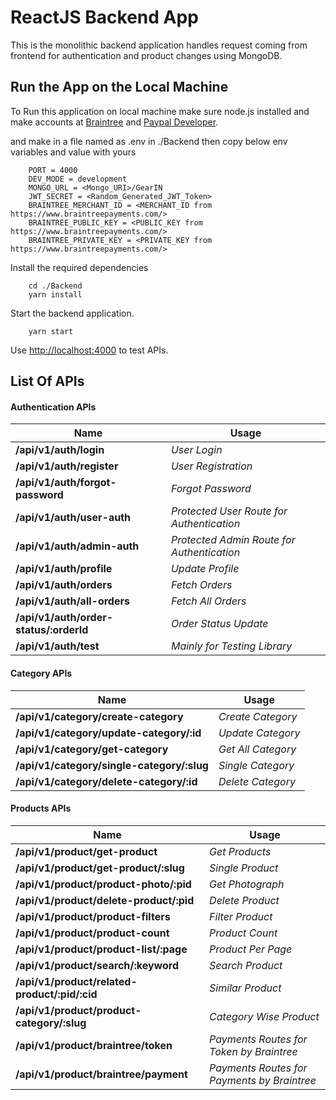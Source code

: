# ReactJS Backend App

This is the monolithic backend application handles request coming from frontend for authentication and product changes using MongoDB.

## Run the App on the Local Machine

To Run this application on local machine make sure node.js installed and make accounts at [Braintree](https://www.braintreepayments.com/) and [Paypal Developer](https://developer.paypal.com/home).

and make in a file named as .env in ./Backend then copy below env variables and value with yours
```
    PORT = 4000
    DEV_MODE = development
    MONGO_URL = <Mongo_URI>/GearIN
    JWT_SECRET = <Random_Generated_JWT_Token>
    BRAINTREE_MERCHANT_ID = <MERCHANT_ID from https://www.braintreepayments.com/>
    BRAINTREE_PUBLIC_KEY = <PUBLIC_KEY from https://www.braintreepayments.com/>
    BRAINTREE_PRIVATE_KEY = <PRIVATE_KEY from https://www.braintreepayments.com/>
```
 Install the required dependencies
```
    cd ./Backend
    yarn install
```

Start the backend application.
```
    yarn start
```

Use [http://localhost:4000](http://localhost:4000) to test APIs.

## List Of APIs

#### Authentication APIs

| Name | Usage |
| --- | --- |
| **/api/v1/auth/login** | *User Login* |
| **/api/v1/auth/register** | *User Registration* |
| **/api/v1/auth/forgot-password** | *Forgot Password* |
| **/api/v1/auth/user-auth** | *Protected User Route for Authentication* |
| **/api/v1/auth/admin-auth** | *Protected Admin Route for Authentication* |
| **/api/v1/auth/profile** | *Update Profile* |
| **/api/v1/auth/orders** | *Fetch Orders* |
| **/api/v1/auth/all-orders** | *Fetch All Orders* |
| **/api/v1/auth/order-status/:orderId** | *Order Status Update* |
| **/api/v1/auth/test** | *Mainly for Testing Library* |

#### Category APIs

| Name | Usage |
| --- | --- |
| **/api/v1/category/create-category** | *Create Category* |
| **/api/v1/category/update-category/:id** | *Update Category* |
| **/api/v1/category/get-category** | *Get All Category* |
| **/api/v1/category/single-category/:slug** | *Single Category* |
| **/api/v1/category/delete-category/:id** | *Delete Category* |

#### Products APIs

| Name | Usage |
| --- | --- |
| **/api/v1/product/get-product** | *Get Products* |
| **/api/v1/product/get-product/:slug** | *Single Product* |
| **/api/v1/product/product-photo/:pid** | *Get Photograph* |
| **/api/v1/product/delete-product/:pid** | *Delete Product* |
| **/api/v1/product/product-filters** | *Filter Product* |
| **/api/v1/product/product-count** | *Product Count* |
| **/api/v1/product/product-list/:page** | *Product Per Page* |
| **/api/v1/product/search/:keyword** | *Search Product* |
| **/api/v1/product/related-product/:pid/:cid** | *Similar Product* |
| **/api/v1/product/product-category/:slug** | *Category Wise Product* |
| **/api/v1/product/braintree/token** | *Payments Routes for Token by Braintree* |
| **/api/v1/product/braintree/payment** | *Payments Routes for Payments by Braintree* |
